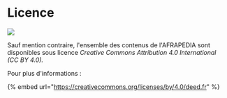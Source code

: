 # Licence

![](../.gitbook/assets/cc\_by.png)

Sauf mention contraire, l'ensemble des contenus de l'AFRAPEDIA sont disponibles sous licence _Creative Commons Attribution 4.0 International (CC BY 4.0)._

Pour plus d'informations :

{% embed url="https://creativecommons.org/licenses/by/4.0/deed.fr" %}
